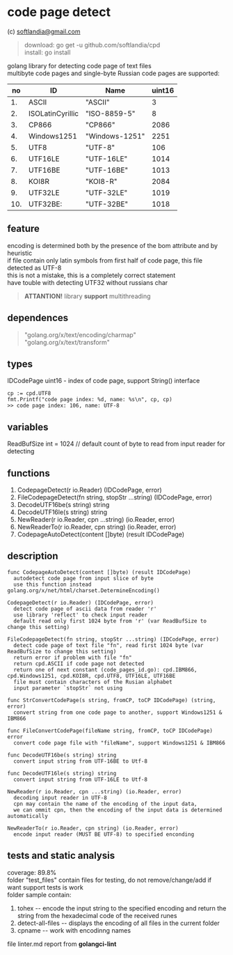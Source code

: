 # code page detect #

(c) softlandia@gmail.com

>download: go get -u github.com/softlandia/cpd  
>install: go install

golang library for detecting code page of text files  
multibyte code pages and single-byte Russian code pages are supported:

| no | ID               | Name           | uint16  |
| -- | ---------------- | -------------- | ------- |
| 1. | ASCII            | "ASCII"        |      3  |
| 2. | ISOLatinCyrillic | "ISO-8859-5"   |      8  |
| 3. | CP866            | "CP866"        |   2086  |
| 4. | Windows1251      | "Windows-1251" |   2251  |
| 5. | UTF8             | "UTF-8"        |    106  |
| 6. | UTF16LE          | "UTF-16LE"     |   1014  |
| 7. | UTF16BE          | "UTF-16BE"     |   1013  |
| 8. | KOI8R            | "KOI8-R"       |   2084  |
| 9. | UTF32LE          | "UTF-32LE"     |   1019  |
| 10.| UTF32BE:         | "UTF-32BE"     |   1018  |

## feature ##

encoding is determined both by the presence of the bom attribute and by heuristic  
if file contain only latin symbols from first half of code page, this file detected as UTF-8  
this is not a mistake, this is a completely correct statement  
have touble with detecting UTF32 without russians char

>__ATTANTION!__
>library __support__ multithreading

## dependences ##

>"golang.org/x/text/encoding/charmap"  
>"golang.org/x/text/transform"  

## types ##

IDCodePage uint16 - index of code page, support String() interface
```
cp := cpd.UTF8
fmt.Printf("code page index: %d, name: %s\n", cp, cp)
>> code page index: 106, name: UTF-8
```

## variables ##

ReadBufSize int = 1024 // default count of byte to read from input reader for detecting  

## functions ##

1. CodepageDetect(r io.Reader) (IDCodePage, error)
2. FileCodepageDetect(fn string, stopStr ...string) (IDCodePage, error)
3. DecodeUTF16be(s string) string
4. DecodeUTF16le(s string) string
5. NewReader(r io.Reader, cpn ...string) (io.Reader, error)
6. NewReaderTo(r io.Reader, cpn string) (io.Reader, error)
7. CodepageAutoDetect(content []byte) (result IDCodePage)

## description ##

    func CodepageAutoDetect(content []byte) (result IDCodePage) 
      autodetect code page from input slice of byte
      use this function instead golang.org/x/net/html/charset.DetermineEncoding()

    CodepageDetect(r io.Reader) (IDCodePage, error)
      detect code page of ascii data from reader 'r' 
      use library 'reflect' to check input reader
      default read only first 1024 byte from 'r' (var ReadBufSize to change this setting)

    FileCodepageDetect(fn string, stopStr ...string) (IDCodePage, error)
      detect code page of text file "fn", read first 1024 byte (var ReadBufSize to change this setting)
      return error if problem with file "fn"
      return cpd.ASCII if code page not detected
      return one of next constant (code_pages_id.go): cpd.IBM866, cpd.Windows1251, cpd.KOI8R, cpd.UTF8, UTF16LE, UTF16BE
      file must contain characters of the Rusian alphabet
      input parameter `stopStr` not using

    func StrConvertCodePage(s string, fromCP, toCP IDCodePage) (string, error)  
      convert string from one code page to another, support Windows1251 & IBM866

    func FileConvertCodePage(fileName string, fromCP, toCP IDCodePage) error
      convert code page file with "fileName", support Windows1251 & IBM866

    func DecodeUTF16be(s string) string 
      convert input string from UTF-16BE to Utf-8

    func DecodeUTF16le(s string) string 
      convert input string from UTF-16LE to Utf-8

    NewReader(r io.Reader, cpn ...string) (io.Reader, error)
      decoding input reader in UTF-8
      cpn may contain the name of the encoding of the input data, 
      we can ommit cpn, then the encoding of the input data is determined automatically

    NewReaderTo(r io.Reader, cpn string) (io.Reader, error)
      encode input reader (MUST BE UTF-8) to specified enconding

## tests and static analysis ##

coverage: 89.8%  
folder "test_files" contain files for testing, do not remove/change/add if want support tests is work  
folder sample contain:

1. tohex -- encode the input string to the specified encoding and return the string from the hexadecimal code of the received runes
2. detect-all-files -- displays the encoding of all files in the current folder
3. cpname -- work with encodinng names

file linter.md report from __golangci-lint__
